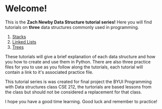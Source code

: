 # Welcome!
This is the **Zach Newby Data Structure tutorial series!** Here you will find tutorials on **three** data structures commonly used in programming.

1. [Stacks](https://github.com/Zachary-P-Newby/Python/blob/Programming-With-Data-Structures-Fall-2023/data_structure_tutorials/stacks.md)
2. [Linked Lists](https://github.com/Zachary-P-Newby/Python/blob/Programming-With-Data-Structures-Fall-2023/data_structure_tutorials/linked_lists.md)
3. [Trees](https://github.com/Zachary-P-Newby/Python/blob/Programming-With-Data-Structures-Fall-2023/data_structure_tutorials/trees.md)

These tutorials will give a brief explanation of each data structure and how you how to create and use them in Python. There are also three practice files for you to use as you follow along the tutorials, each tutorial will contain a link to it's associated practice file.

This tutorial series is was created for final project the BYUI Programming with Data structures class CSE 212, the turtorials are based lessons from the class but should not be considered a replacement for that class.

I hope you have a good time learning. Good luck and remember to practice!